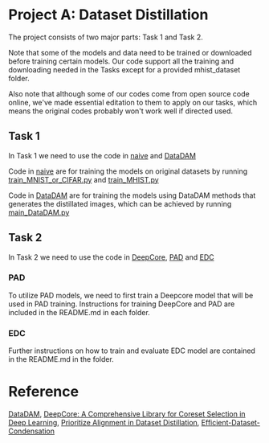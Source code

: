 # Project A: Dataset Distillation
The project consists of two major parts: Task 1 and Task 2. 

Note that some of the models and data need to be trained or downloaded before training certain models. Our code support all the training and downloading needed in the Tasks except for a provided mhist_dataset folder.

Also note that although some of our codes come from open source code online, we've made essential editation to them to apply on our tasks, which means the original codes probably won't work well if directed used.

## Task 1
In Task 1 we need to use the code in [naive](./naive) and [DataDAM](./DataDAM)

Code in [naive](./naive) are for training the models on original datasets by running [train_MNIST_or_CIFAR.py](./naive/train_MNIST_or_CIFAR.py) and [train_MHIST.py](./naive/train_MHIST.py)

Code in [DataDAM](./DataDAM) are for training the models using DataDAM methods that generates the distillated images, which can be achieved by running [main_DataDAM.py](./DataDAM/main_DataDAM.py)

## Task 2
In Task 2 we need to use the code in [DeepCore](./DeepCore), [PAD](./PAD) and [EDC](./EDC)

### PAD
To utilize PAD models, we need to first train a Deepcore model that will be used in PAD training. Instructions for training DeepCore and PAD are included in the README.md in each folder.

### EDC
Further instructions on how to train and evaluate EDC model are contained in the README.md in the folder.

# Reference
[DataDAM](https://github.com/DataDistillation/DataDAM), [DeepCore: A Comprehensive Library for Coreset Selection in Deep Learning](https://github.com/patrickzh/deepcore), [Prioritize Alignment in Dataset Distillation](https://github.com/NUS-HPC-AI-Lab/PAD), [Efficient-Dataset-Condensation
](https://github.com/snu-mllab/Efficient-Dataset-Condensation)
